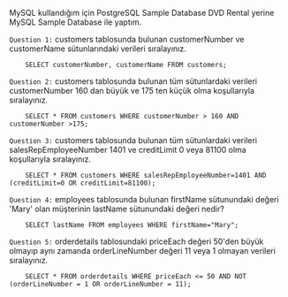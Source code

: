 MySQL kullandığım için PostgreSQL Sample Database DVD Rental yerine MySQL Sample Database ile yaptım.

`Question 1:` customers tablosunda bulunan customerNumber ve customerName sütunlarındaki verileri sıralayınız.
```
    SELECT customerNumber, customerName FROM customers;
```
`Question 2:` customers tablosunda bulunan tüm sütunlardaki verileri customerNumber 160 dan büyük ve 175 ten küçük olma koşullarıyla sıralayınız.
```
    SELECT * FROM customers WHERE customerNumber > 160 AND customerNumber >175;
```
`Question 3:` customers tablosunda bulunan tüm sütunlardaki verileri salesRepEmployeeNumber 1401 ve creditLimit 0 veya 81100 olma koşullarıyla sıralayınız.
```
    SELECT * FROM customers WHERE salesRepEmployeeNumber=1401 AND (creditLimit=0 OR creditLimit=81100);
```
`Question 4:` employees tablosunda bulunan firstName sütunundaki değeri 'Mary' olan müşterinin lastName sütunundaki değeri nedir?
```
    SELECT lastName FROM employees WHERE firstName="Mary";
```
`Question 5:` orderdetails tablosundaki priceEach değeri 50'den büyük olmayıp aynı zamanda orderLineNumber değeri 11 veya 1 olmayan verileri sıralayınız.
```
    SELECT * FROM orderdetails WHERE priceEach <= 50 AND NOT (orderLineNumber = 1 OR orderLineNumber = 11);

```